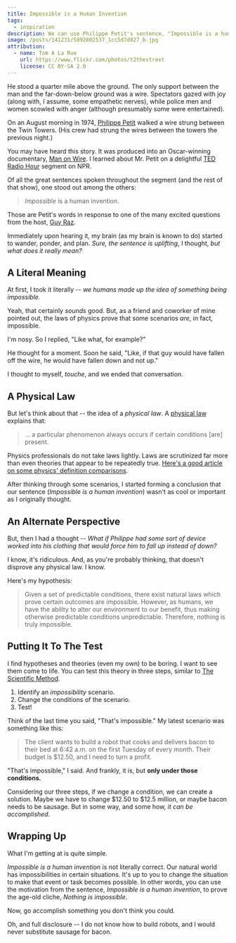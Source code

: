 ```yaml
---
title: Impossible is a Human Invention
tags:
  - inspiration
description: We can use Philippe Petit's sentence, "Impossible is a human invention," to prove that nothing is impossible.
image: /posts/141231/5892802537_1cc5d7d827_b.jpg
attribution:
  - name: Tom A La Rue
    url: https://www.flickr.com/photos/t2thestreet
    license: CC BY-SA 2.0
---
```


He stood a quarter mile above the ground. The only support between the man and the far-down-below ground was a wire. Spectators gazed with joy (along with, I assume, some empathetic nerves), while police men and women scowled with anger (although presumably some were entertained).

On an August morning in 1974, [Philippe Petit](http://en.wikipedia.org/wiki/Philippe_Petit) walked a wire strung between the Twin Towers. (His crew had strung the wires between the towers the previous night.)

You may have heard this story. It was produced into an Oscar-winning documentary, [Man on Wire](http://www.manonwire.com/). I learned about Mr. Petit on a delightful [TED Radio Hour](http://www.npr.org/2013/07/11/201092483/to-the-edge) segment on NPR.

Of all the great sentences spoken throughout the segment (and the rest of that show), one stood out among the others:

> _Impossible_ is a human invention.

Those are Petit's words in response to one of the many excited questions from the host, [Guy Raz](https://en.wikipedia.org/wiki/Guy_Raz).

Immediately upon hearing it, my brain (as my brain is known to do) started to wander, ponder, and plan. _Sure, the sentence is uplifting_, I thought, _but what does it really mean?_

## A Literal Meaning

At first, I took it literally -- _we humans made up the idea of something being impossible._

Yeah, that certainly _sounds_ good. But, as a friend and coworker of mine pointed out, the laws of physics prove that some scenarios _are_, in fact, impossible.

I'm nosy. So I replied, "Like what, for example?"

He thought for a moment. Soon he said, "Like, if that guy would have fallen off the wire, he would have fallen down and not up."

I thought to myself, _touche_, and we ended that conversation.

## A Physical Law

But let's think about that -- the idea of a _physical law_. A [physical law](http://en.wikipedia.org/wiki/Physical_law) explains that:

> ... a particular phenomenon always occurs if certain conditions [are] present.

Physics professionals do not take laws lightly. Laws are scrutinized far more than even theories that appear to be repeatedly true. [Here's a good article on some physics' definition comparisons](https://www.boundless.com/physics/textbooks/boundless-physics-textbook/the-basics-of-physics-1/the-basics-of-physics-31/models-theories-and-laws-195-6078/).

After thinking through some scenarios, I started forming a conclusion that our sentence (_Impossible is a human invention_) wasn't as cool or important as I originally thought.

## An Alternate Perspective

But, then I had a thought -- _What if Philippe had some sort of device worked into his clothing that would force him to fall up instead of down?_

I know, it's ridiculous. And, as you're probably thinking, that doesn't disprove any physical law. I know.

Here's my hypothesis:

> Given a set of predictable conditions, there exist natural laws which prove certain outcomes are impossible. However, as humans, we have the ability to alter our environment to our benefit, thus making otherwise predictable conditions unpredictable. Therefore, nothing is truly impossible.

## Putting It To The Test

I find hypotheses and theories (even my own) to be boring. I want to see them come to life. You can test this theory in three steps, similar to [The Scientific Method](http://en.wikipedia.org/wiki/Scientific_method).

1. Identify an _impossibility_ scenario.
2. Change the conditions of the scenario.
3. Test!

Think of the last time you said, "That's impossible." My latest scenario was something like this:

> The client wants to build a robot that cooks and delivers bacon to their bed at 6:42 a.m. on the first Tuesday of every month. Their budget is $12.50, and I need to turn a profit.

"That's impossible," I said. And frankly, it is, but **only under those conditions.**

Considering our three steps, if we change a condition, we can create a solution. Maybe we have to change $12.50 to $12.5 million, or maybe bacon needs to be sausage. But in some way, and some how, _it can be accomplished_.

## Wrapping Up

What I'm getting at is quite simple.

_Impossible is a human invention_ is not literally correct. Our natural world has impossibilities in certain situations. It's up to you to change the situation to make that event or task becomes possible. In other words, you can use the motivation from the sentence, _Impossible is a human invention_, to prove the age-old cliche, _Nothing is impossible_.

Now, go accomplish something you don't think you could.

Oh, and full disclosure -- I do not know how to build robots, and I would never substitute sausage for bacon.
